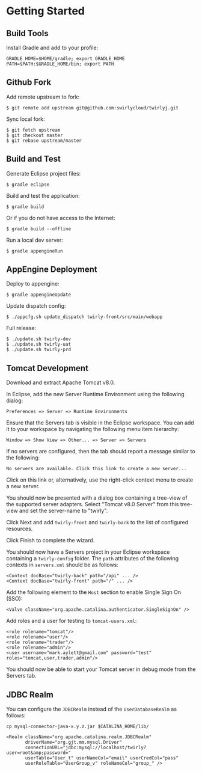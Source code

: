 Getting Started
===============

Build Tools
-----------

Install Gradle and add to your profile:

    GRADLE_HOME=$HOME/gradle; export GRADLE_HOME
    PATH=$PATH:$GRADLE_HOME/bin; export PATH

Github Fork
-----------

Add remote upstream to fork:

    $ git remote add upstream git@github.com:swirlycloud/twirlyj.git

Sync local fork:

    $ git fetch upstream
    $ git checkout master
    $ git rebase upstream/master

Build and Test
--------------

Generate Eclipse project files:

    $ gradle eclipse

Build and test the application:

    $ gradle build

Or if you do not have access to the Internet:

    $ gradle build --offline

Run a local dev server:

    $ gradle appengineRun

AppEngine Deployment
--------------------

Deploy to appengine:

    $ gradle appengineUpdate

Update dispatch config:

    $ ./appcfg.sh update_dispatch twirly-front/src/main/webapp

Full release:

    $ ./update.sh twirly-dev
    $ ./update.sh twirly-uat
    $ ./update.sh twirly-prd

Tomcat Development
------------------

Download and extract Apache Tomcat v8.0.

In Eclipse, add the new Server Runtime Environment using the following dialog:

    Preferences => Server => Runtime Environments

Ensure that the Servers tab is visible in the Eclipse workspace. You can add it to your workspace by
navigating the following menu item hierarchy:

    Window => Show View => Other... => Server => Servers

If no servers are configured, then the tab should report a message similar to the following:

    No servers are available. Click this link to create a new server...

Click on this link or, alternatively, use the right-click context menu to create a new server.

You should now be presented with a dialog box containing a tree-view of the supported server
adapters. Select "Tomcat v8.0 Server" from this tree-view and set the server-name to "twirly".

Click Next and add `twirly-front` and `twirly-back` to the list of configured resources.

Click Finish to complete the wizard.

You should now have a Servers project in your Eclipse workspace containing a `twirly-config`
folder. The `path` attributes of the following contexts in `servers.xml` should be as follows:

    <Context docBase="twirly-back" path="/api" ... />
    <Context docBase="twirly-front" path="/" ... />

Add the following element to the `Host` section to enable Single Sign On (SSO):

    <Valve className="org.apache.catalina.authenticator.SingleSignOn" />

Add roles and a user for testing to `tomcat-users.xml`:

    <role rolename="tomcat"/>
    <role rolename="user"/>
    <role rolename="trader"/>
    <role rolename="admin"/>
    <user username="mark.aylett@gmail.com" password="test" roles="tomcat,user,trader,admin"/>

You should now be able to start your Tomcat server in debug mode from the Servers tab.

JDBC Realm
----------

You can configure the `JDBCRealm` instead of the `UserDatabaseRealm` as follows:

    cp mysql-connector-java-x.y.z.jar $CATALINA_HOME/lib/

    <Realm className="org.apache.catalina.realm.JDBCRealm"
           driverName="org.gjt.mm.mysql.Driver"
           connectionURL="jdbc:mysql://localhost/twirly?user=root&amp;password="
           userTable="User_t" userNameCol="email" userCredCol="pass"
           userRoleTable="UserGroup_v" roleNameCol="group_" />
